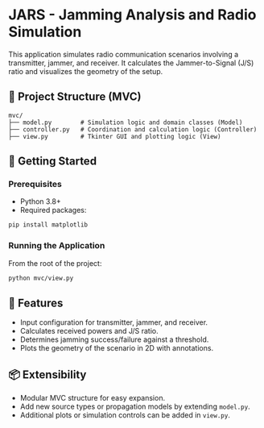 # JARS - Jamming Analysis and Radio Simulation

This application simulates radio communication scenarios involving a transmitter, jammer, and receiver. It calculates the Jammer-to-Signal (J/S) ratio and visualizes the geometry of the setup.

## 🧱 Project Structure (MVC)

```
mvc/
├── model.py        # Simulation logic and domain classes (Model)
├── controller.py   # Coordination and calculation logic (Controller)
├── view.py         # Tkinter GUI and plotting logic (View)
```

## 🚀 Getting Started

### Prerequisites

* Python 3.8+
* Required packages:

```bash
pip install matplotlib
```

### Running the Application

From the root of the project:

```bash
python mvc/view.py
```

## 🧼 Features

* Input configuration for transmitter, jammer, and receiver.
* Calculates received powers and J/S ratio.
* Determines jamming success/failure against a threshold.
* Plots the geometry of the scenario in 2D with annotations.

## 📦 Extensibility

* Modular MVC structure for easy expansion.
* Add new source types or propagation models by extending `model.py`.
* Additional plots or simulation controls can be added in `view.py`.

